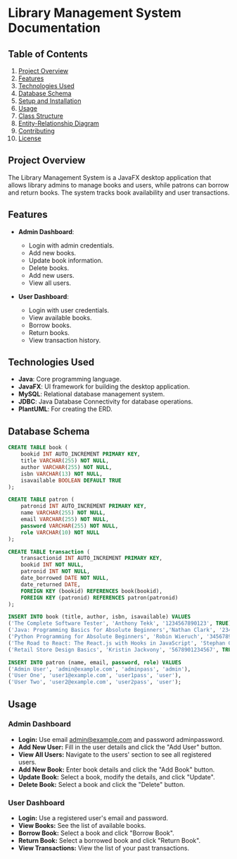 # Library Management System Documentation

## Table of Contents
1. [Project Overview](#project-overview)
2. [Features](#features)
3. [Technologies Used](#technologies-used)
4. [Database Schema](#database-schema)
5. [Setup and Installation](#setup-and-installation)
6. [Usage](#usage)
7. [Class Structure](#class-structure)
8. [Entity-Relationship Diagram](#entity-relationship-diagram)
9. [Contributing](#contributing)
10. [License](#license)

## Project Overview

The Library Management System is a JavaFX desktop application that allows library admins to manage books and users, while patrons can borrow and return books. The system tracks book availability and user transactions.

## Features

- **Admin Dashboard**:
    - Login with admin credentials.
    - Add new books.
    - Update book information.
    - Delete books.
    - Add new users.
    - View all users.

- **User Dashboard**:
    - Login with user credentials.
    - View available books.
    - Borrow books.
    - Return books.
    - View transaction history.

## Technologies Used

- **Java**: Core programming language.
- **JavaFX**: UI framework for building the desktop application.
- **MySQL**: Relational database management system.
- **JDBC**: Java Database Connectivity for database operations.
- **PlantUML**: For creating the ERD.

## Database Schema

```sql
CREATE TABLE book (
    bookid INT AUTO_INCREMENT PRIMARY KEY,
    title VARCHAR(255) NOT NULL,
    author VARCHAR(255) NOT NULL,
    isbn VARCHAR(13) NOT NULL,
    isavailable BOOLEAN DEFAULT TRUE
);

CREATE TABLE patron (
    patronid INT AUTO_INCREMENT PRIMARY KEY,
    name VARCHAR(255) NOT NULL,
    email VARCHAR(255) NOT NULL,
    password VARCHAR(255) NOT NULL,
    role VARCHAR(10) NOT NULL
);

CREATE TABLE transaction (
    transactionid INT AUTO_INCREMENT PRIMARY KEY,
    bookid INT NOT NULL,
    patronid INT NOT NULL,
    date_borrowed DATE NOT NULL,
    date_returned DATE,
    FOREIGN KEY (bookid) REFERENCES book(bookid),
    FOREIGN KEY (patronid) REFERENCES patron(patronid)
);

INSERT INTO book (title, author, isbn, isavailable) VALUES
('The Complete Software Tester', 'Anthony Tekk', '1234567890123', TRUE),
('Java: Programming Basics for Absolute Beginners','Nathan Clark', '2345678901234', TRUE),
('Python Programming for Absolute Beginners', 'Robin Wieruch', '3456789012345', TRUE),
('The Road to React: The React.js with Hooks in JavaScript', 'Stephan Goericke', '4567890123456', TRUE),
('Retail Store Design Basics', 'Kristin Jackvony', '5678901234567', TRUE);

INSERT INTO patron (name, email, password, role) VALUES
('Admin User', 'admin@example.com', 'adminpass', 'admin'),
('User One', 'user1@example.com', 'user1pass', 'user'),
('User Two', 'user2@example.com', 'user2pass', 'user');
```

## Usage
### Admin Dashboard
- **Login:** Use email admin@example.com and password adminpassword.
- **Add New User:** Fill in the user details and click the "Add User" button.
- **View All Users:** Navigate to the users' section to see all registered users.
- **Add New Book:** Enter book details and click the "Add Book" button.
- **Update Book:** Select a book, modify the details, and click "Update".
- **Delete Book:** Select a book and click the "Delete" button.

### User Dashboard
- **Login:** Use a registered user's email and password.
- **View Books:** See the list of available books.
- **Borrow Book:** Select a book and click "Borrow Book".
- **Return Book:** Select a borrowed book and click "Return Book".
- **View Transactions:** View the list of your past transactions.
